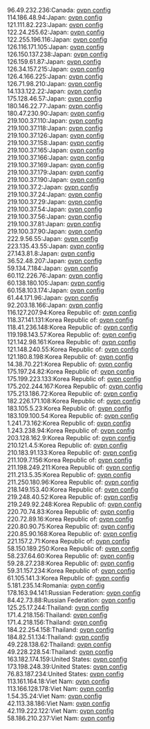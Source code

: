 96.49.232.236:Canada: [ovpn config](vpn/96_49_232_236.ovpn)  
114.186.48.94:Japan: [ovpn config](vpn/114_186_48_94.ovpn)  
121.111.82.223:Japan: [ovpn config](vpn/121_111_82_223.ovpn)  
122.24.255.62:Japan: [ovpn config](vpn/122_24_255_62.ovpn)  
122.255.196.116:Japan: [ovpn config](vpn/122_255_196_116.ovpn)  
126.116.171.105:Japan: [ovpn config](vpn/126_116_171_105.ovpn)  
126.150.137.238:Japan: [ovpn config](vpn/126_150_137_238.ovpn)  
126.159.61.87:Japan: [ovpn config](vpn/126_159_61_87.ovpn)  
126.34.157.215:Japan: [ovpn config](vpn/126_34_157_215.ovpn)  
126.4.166.225:Japan: [ovpn config](vpn/126_4_166_225.ovpn)  
126.71.98.210:Japan: [ovpn config](vpn/126_71_98_210.ovpn)  
14.133.122.22:Japan: [ovpn config](vpn/14_133_122_22.ovpn)  
175.128.46.57:Japan: [ovpn config](vpn/175_128_46_57.ovpn)  
180.146.22.77:Japan: [ovpn config](vpn/180_146_22_77.ovpn)  
180.47.230.90:Japan: [ovpn config](vpn/180_47_230_90.ovpn)  
219.100.37.110:Japan: [ovpn config](vpn/219_100_37_110.ovpn)  
219.100.37.118:Japan: [ovpn config](vpn/219_100_37_118.ovpn)  
219.100.37.126:Japan: [ovpn config](vpn/219_100_37_126.ovpn)  
219.100.37.158:Japan: [ovpn config](vpn/219_100_37_158.ovpn)  
219.100.37.165:Japan: [ovpn config](vpn/219_100_37_165.ovpn)  
219.100.37.166:Japan: [ovpn config](vpn/219_100_37_166.ovpn)  
219.100.37.169:Japan: [ovpn config](vpn/219_100_37_169.ovpn)  
219.100.37.179:Japan: [ovpn config](vpn/219_100_37_179.ovpn)  
219.100.37.190:Japan: [ovpn config](vpn/219_100_37_190.ovpn)  
219.100.37.2:Japan: [ovpn config](vpn/219_100_37_2.ovpn)  
219.100.37.24:Japan: [ovpn config](vpn/219_100_37_24.ovpn)  
219.100.37.29:Japan: [ovpn config](vpn/219_100_37_29.ovpn)  
219.100.37.54:Japan: [ovpn config](vpn/219_100_37_54.ovpn)  
219.100.37.56:Japan: [ovpn config](vpn/219_100_37_56.ovpn)  
219.100.37.81:Japan: [ovpn config](vpn/219_100_37_81.ovpn)  
219.100.37.90:Japan: [ovpn config](vpn/219_100_37_90.ovpn)  
222.9.56.55:Japan: [ovpn config](vpn/222_9_56_55.ovpn)  
223.135.43.55:Japan: [ovpn config](vpn/223_135_43_55.ovpn)  
27.143.81.8:Japan: [ovpn config](vpn/27_143_81_8.ovpn)  
36.52.48.207:Japan: [ovpn config](vpn/36_52_48_207.ovpn)  
59.134.7.184:Japan: [ovpn config](vpn/59_134_7_184.ovpn)  
60.112.226.76:Japan: [ovpn config](vpn/60_112_226_76.ovpn)  
60.138.180.105:Japan: [ovpn config](vpn/60_138_180_105.ovpn)  
60.158.103.174:Japan: [ovpn config](vpn/60_158_103_174.ovpn)  
61.44.171.96:Japan: [ovpn config](vpn/61_44_171_96.ovpn)  
92.203.18.166:Japan: [ovpn config](vpn/92_203_18_166.ovpn)  
116.127.207.94:Korea Republic of: [ovpn config](vpn/116_127_207_94.ovpn)  
118.37.141.131:Korea Republic of: [ovpn config](vpn/118_37_141_131.ovpn)  
118.41.236.148:Korea Republic of: [ovpn config](vpn/118_41_236_148.ovpn)  
119.198.143.57:Korea Republic of: [ovpn config](vpn/119_198_143_57.ovpn)  
121.142.98.161:Korea Republic of: [ovpn config](vpn/121_142_98_161.ovpn)  
121.148.240.55:Korea Republic of: [ovpn config](vpn/121_148_240_55.ovpn)  
121.180.8.198:Korea Republic of: [ovpn config](vpn/121_180_8_198.ovpn)  
14.38.70.221:Korea Republic of: [ovpn config](vpn/14_38_70_221.ovpn)  
175.197.24.82:Korea Republic of: [ovpn config](vpn/175_197_24_82.ovpn)  
175.199.223.133:Korea Republic of: [ovpn config](vpn/175_199_223_133.ovpn)  
175.202.244.167:Korea Republic of: [ovpn config](vpn/175_202_244_167.ovpn)  
175.213.186.72:Korea Republic of: [ovpn config](vpn/175_213_186_72.ovpn)  
182.226.171.108:Korea Republic of: [ovpn config](vpn/182_226_171_108.ovpn)  
183.105.5.23:Korea Republic of: [ovpn config](vpn/183_105_5_23.ovpn)  
183.109.100.54:Korea Republic of: [ovpn config](vpn/183_109_100_54.ovpn)  
1.241.73.162:Korea Republic of: [ovpn config](vpn/1_241_73_162.ovpn)  
1.243.238.94:Korea Republic of: [ovpn config](vpn/1_243_238_94.ovpn)  
203.128.162.9:Korea Republic of: [ovpn config](vpn/203_128_162_9.ovpn)  
210.121.4.5:Korea Republic of: [ovpn config](vpn/210_121_4_5.ovpn)  
210.183.91.133:Korea Republic of: [ovpn config](vpn/210_183_91_133.ovpn)  
211.109.7.156:Korea Republic of: [ovpn config](vpn/211_109_7_156.ovpn)  
211.198.249.211:Korea Republic of: [ovpn config](vpn/211_198_249_211.ovpn)  
211.213.5.35:Korea Republic of: [ovpn config](vpn/211_213_5_35.ovpn)  
211.250.180.96:Korea Republic of: [ovpn config](vpn/211_250_180_96.ovpn)  
218.149.153.40:Korea Republic of: [ovpn config](vpn/218_149_153_40.ovpn)  
219.248.40.52:Korea Republic of: [ovpn config](vpn/219_248_40_52.ovpn)  
219.249.92.248:Korea Republic of: [ovpn config](vpn/219_249_92_248.ovpn)  
220.70.74.83:Korea Republic of: [ovpn config](vpn/220_70_74_83.ovpn)  
220.72.89.16:Korea Republic of: [ovpn config](vpn/220_72_89_16.ovpn)  
220.80.90.75:Korea Republic of: [ovpn config](vpn/220_80_90_75.ovpn)  
220.85.90.168:Korea Republic of: [ovpn config](vpn/220_85_90_168.ovpn)  
221.157.2.71:Korea Republic of: [ovpn config](vpn/221_157_2_71.ovpn)  
58.150.189.250:Korea Republic of: [ovpn config](vpn/58_150_189_250.ovpn)  
58.237.64.60:Korea Republic of: [ovpn config](vpn/58_237_64_60.ovpn)  
59.28.27.238:Korea Republic of: [ovpn config](vpn/59_28_27_238.ovpn)  
59.31.157.234:Korea Republic of: [ovpn config](vpn/59_31_157_234.ovpn)  
61.105.141.3:Korea Republic of: [ovpn config](vpn/61_105_141_3.ovpn)  
5.181.235.14:Romania: [ovpn config](vpn/5_181_235_14.ovpn)  
178.163.94.141:Russian Federation: [ovpn config](vpn/178_163_94_141.ovpn)  
84.42.73.88:Russian Federation: [ovpn config](vpn/84_42_73_88.ovpn)  
125.25.17.244:Thailand: [ovpn config](vpn/125_25_17_244.ovpn)  
171.4.218.156:Thailand: [ovpn config](vpn/171_4_218_156.ovpn)  
171.4.218.156:Thailand: [ovpn config](vpn/171_4_218_156.ovpn)  
184.22.254.158:Thailand: [ovpn config](vpn/184_22_254_158.ovpn)  
184.82.51.134:Thailand: [ovpn config](vpn/184_82_51_134.ovpn)  
49.228.138.62:Thailand: [ovpn config](vpn/49_228_138_62.ovpn)  
49.228.228.54:Thailand: [ovpn config](vpn/49_228_228_54.ovpn)  
163.182.174.159:United States: [ovpn config](vpn/163_182_174_159.ovpn)  
173.198.248.39:United States: [ovpn config](vpn/173_198_248_39.ovpn)  
76.83.187.234:United States: [ovpn config](vpn/76_83_187_234.ovpn)  
113.161.164.18:Viet Nam: [ovpn config](vpn/113_161_164_18.ovpn)  
113.166.128.178:Viet Nam: [ovpn config](vpn/113_166_128_178.ovpn)  
1.54.35.24:Viet Nam: [ovpn config](vpn/1_54_35_24.ovpn)  
42.113.38.186:Viet Nam: [ovpn config](vpn/42_113_38_186.ovpn)  
42.119.222.122:Viet Nam: [ovpn config](vpn/42_119_222_122.ovpn)  
58.186.210.237:Viet Nam: [ovpn config](vpn/58_186_210_237.ovpn)  
